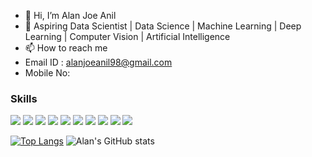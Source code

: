 - 👋 Hi, I’m Alan Joe Anil
- 👀 Aspiring Data Scientist | Data Science | Machine Learning | Deep Learning | Computer Vision | Artificial Intelligence
- 📫 How to reach me 
- Email ID : alanjoeanil98@gmail.com
- Mobile No: 

<!---
alanjoe12/alanjoe12 is a ✨ special ✨ repository because its `README.md` (this file) appears on your GitHub profile.
You can click the Preview link to take a look at your changes.
--->

### Skills
![](https://img.shields.io/badge/Code-Python-informational?style=flat&logo=python&logoColor=white&color=2CD4A7)
![](https://img.shields.io/badge/Database-SQL-informational?style=flat&logo=postgresql&logoColor=white&color=2CD4A7)
![](https://img.shields.io/badge/Editor-VS-Code-informational?style=flat&logo=vscode&logoColor=white&color=2CD4A7)
![](https://img.shields.io/badge/DeepLearning-Keras-informational?style=flat&logo=pytorch&logoColor=white&color=2CD4A7)
![](https://img.shields.io/badge/DeepLearning-PyTorch-informational?style=flat&logo=keras&logoColor=white&color=2CD4A7)
![](https://img.shields.io/badge/ML-ScikitLearn-informational?style=flat&logo=sklearn&logoColor=white&color=2CD4A7)
![](https://img.shields.io/badge/DataViz-Matplotlib-informational?style=flat&logo=plotly&logoColor=white&color=2CD4A7)
![](https://img.shields.io/badge/DataViz-Plotly-informational?style=flat&logo=plotly&logoColor=white&color=2CD4A7)
![](https://img.shields.io/badge/DataViz-Seaborn-informational?style=flat&logo=seaborn&logoColor=white&color=2CD4A7)
![](https://img.shields.io/badge/Deployment-Heroku-informational?style=flat&logo=heroku&logoColor=white&color=2CD4A7)

[![Top Langs](https://github-readme-stats.vercel.app/api/top-langs/?username=alanjoe12&langs_count=8)](https://github.com/alanjoe12/github-readme-stats) ![Alan's GitHub stats](https://github-readme-stats.vercel.app/api?username=alanjoe12&show_icons=true&theme=synthwave)


